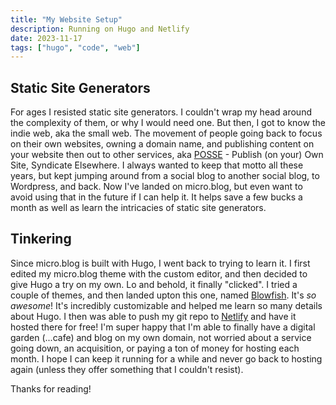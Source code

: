 ```yaml
---
title: "My Website Setup"
description: Running on Hugo and Netlify
date: 2023-11-17
tags: ["hugo", "code", "web"]
---
```


## Static Site Generators

For ages I resisted static site generators. I couldn't wrap my head around the complexity of them, or why I would need one. But then, I got to know the indie web, aka the small web. The movement of people going back to focus on their own websites, owning a domain name, and publishing content on your website then out to other services, aka [POSSE](https://indieweb.org/POSSE) - Publish (on your) Own Site, Syndicate Elsewhere. I always wanted to keep that motto all these years, but kept jumping around from a social blog to another social blog, to Wordpress, and back.  Now I've landed on micro.blog, but even want to avoid using that in the future if I can help it. It helps save a few bucks a month as well as learn the intricacies of static site generators.

## Tinkering

Since micro.blog is built with Hugo, I went back to trying to learn it. I first edited my micro.blog theme with the custom editor, and then decided to give Hugo a try on my own. Lo and behold, it finally "clicked". I tried a couple of themes, and then landed upton this one, named [Blowfish](https://blowfish.page/). It's *so awesome*! It's incredibly customizable and helped me learn so many details about Hugo. I then was able to push my git repo to [Netlify]() and have it hosted there for free! I'm super happy that I'm able to finally have a digital garden (...cafe) and blog on my own domain, not worried about a service going down, an acquisition, or paying a ton of money for hosting each month. I hope I can keep it running for a while and never go back to hosting again (unless they offer something that I couldn't resist).

Thanks for reading! 